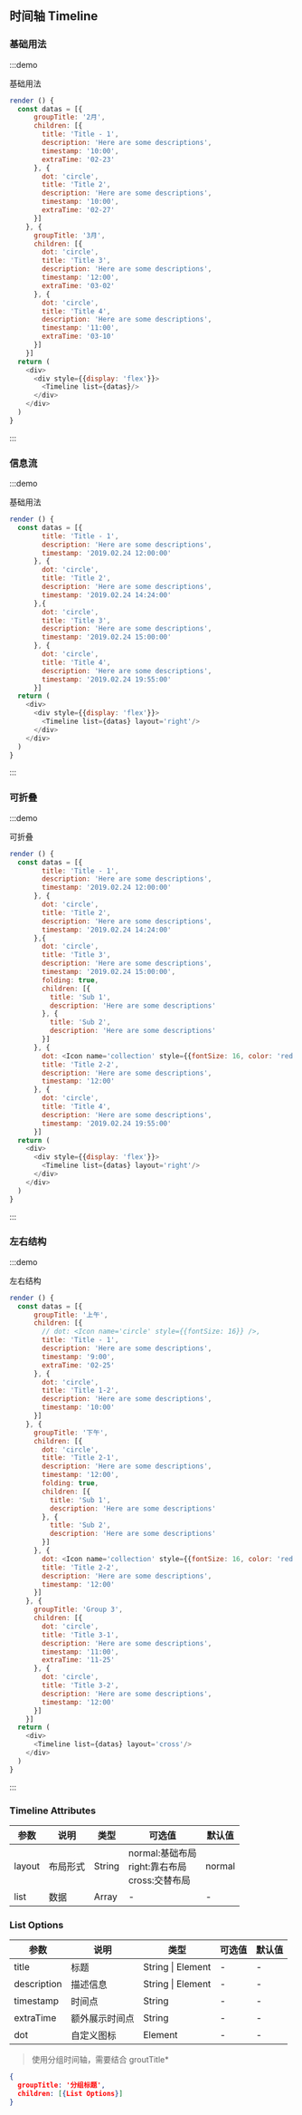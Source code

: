 ## 时间轴 Timeline

### 基础用法

:::demo

基础用法

```js
render () {
  const datas = [{
      groupTitle: '2月',
      children: [{
        title: 'Title - 1',
        description: 'Here are some descriptions',
        timestamp: '10:00',
        extraTime: '02-23'
      }, {
        dot: 'circle',
        title: 'Title 2',
        description: 'Here are some descriptions',
        timestamp: '10:00',
        extraTime: '02-27'
      }]
    }, {
      groupTitle: '3月',
      children: [{
        dot: 'circle',
        title: 'Title 3',
        description: 'Here are some descriptions',
        timestamp: '12:00',
        extraTime: '03-02'
      }, {
        dot: 'circle',
        title: 'Title 4',
        description: 'Here are some descriptions',
        timestamp: '11:00',
        extraTime: '03-10'
      }]
    }]
  return (
    <div>
      <div style={{display: 'flex'}}>
        <Timeline list={datas}/>
      </div>
    </div>
  )
}
```

:::

### 信息流

:::demo

基础用法

```js
render () {
  const datas = [{
        title: 'Title - 1',
        description: 'Here are some descriptions',
        timestamp: '2019.02.24 12:00:00'
      }, {
        dot: 'circle',
        title: 'Title 2',
        description: 'Here are some descriptions',
        timestamp: '2019.02.24 14:24:00'
      },{
        dot: 'circle',
        title: 'Title 3',
        description: 'Here are some descriptions',
        timestamp: '2019.02.24 15:00:00'
      }, {
        dot: 'circle',
        title: 'Title 4',
        description: 'Here are some descriptions',
        timestamp: '2019.02.24 19:55:00'
      }]
  return (
    <div>
      <div style={{display: 'flex'}}>
        <Timeline list={datas} layout='right'/>
      </div>
    </div>
  )
}
```

:::

### 可折叠

:::demo

可折叠

```js
render () {
  const datas = [{
        title: 'Title - 1',
        description: 'Here are some descriptions',
        timestamp: '2019.02.24 12:00:00'
      }, {
        dot: 'circle',
        title: 'Title 2',
        description: 'Here are some descriptions',
        timestamp: '2019.02.24 14:24:00'
      },{
        dot: 'circle',
        title: 'Title 3',
        description: 'Here are some descriptions',
        timestamp: '2019.02.24 15:00:00',
        folding: true,
        children: [{
          title: 'Sub 1',
          description: 'Here are some descriptions'
        }, {
          title: 'Sub 2',
          description: 'Here are some descriptions'
        }]
      }, {
        dot: <Icon name='collection' style={{fontSize: 16, color: 'red'}} />,
        title: 'Title 2-2',
        description: 'Here are some descriptions',
        timestamp: '12:00'
      }, {
        dot: 'circle',
        title: 'Title 4',
        description: 'Here are some descriptions',
        timestamp: '2019.02.24 19:55:00'
      }]
  return (
    <div>
      <div style={{display: 'flex'}}>
        <Timeline list={datas} layout='right'/>
      </div>
    </div>
  )
}
```

:::

### 左右结构

:::demo

左右结构

```js
render () {
  const datas = [{
      groupTitle: '上午',
      children: [{
        // dot: <Icon name='circle' style={{fontSize: 16}} />,
        title: 'Title - 1',
        description: 'Here are some descriptions',
        timestamp: '9:00',
        extraTime: '02-25'
      }, {
        dot: 'circle',
        title: 'Title 1-2',
        description: 'Here are some descriptions',
        timestamp: '10:00'
      }]
    }, {
      groupTitle: '下午',
      children: [{
        dot: 'circle',
        title: 'Title 2-1',
        description: 'Here are some descriptions',
        timestamp: '12:00',
        folding: true,
        children: [{
          title: 'Sub 1',
          description: 'Here are some descriptions'
        }, {
          title: 'Sub 2',
          description: 'Here are some descriptions'
        }]
      }, {
        dot: <Icon name='collection' style={{fontSize: 16, color: 'red'}} />,
        title: 'Title 2-2',
        description: 'Here are some descriptions',
        timestamp: '12:00'
      }]
    }, {
      groupTitle: 'Group 3',
      children: [{
        dot: 'circle',
        title: 'Title 3-1',
        description: 'Here are some descriptions',
        timestamp: '11:00',
        extraTime: '11-25'
      }, {
        dot: 'circle',
        title: 'Title 3-2',
        description: 'Here are some descriptions',
        timestamp: '12:00'
      }]
    }]
  return (
    <div>
      <Timeline list={datas} layout='cross'/>
    </div>
  )
}
```

:::

### Timeline Attributes

| 参数   | 说明     | 类型   | 可选值                                                    | 默认值 |
| ------ | -------- | ------ | --------------------------------------------------------- | ------ |
| layout | 布局形式 | String | normal:基础布局 <br/> right:靠右布局 <br/> cross:交替布局 | normal |
| list   | 数据     | Array  | -                                                         | -      |

### List Options

| 参数        | 说明           | 类型              | 可选值 | 默认值 |
| ----------- | -------------- | ----------------- | ------ | ------ |
| title       | 标题           | String \| Element | -      | -      |
| description | 描述信息       | String \| Element | -      | -      |
| timestamp   | 时间点         | String            | -      | -      |
| extraTime   | 额外展示时间点 | String            | -      | -      |
| dot         | 自定义图标     | Element           | -      | -      |

> 使用分组时间轴，需要结合 groutTitle\*

```json
{
  groupTitle: '分组标题',
  children: [{List Options}]
}
```
